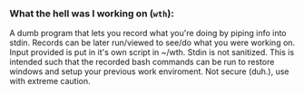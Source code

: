 ### What the hell was I working on (`wth`):

A dumb program that lets you record what you're doing by piping info into stdin. 
Records can be later run/viewed to see/do what you were working on. Input provided is put in it's own script in ~/wth. Stdin is not sanitized. This is intended such that the recorded bash commands can be run to restore windows and setup your previous work enviroment. Not secure (duh.), use with extreme caution. 
